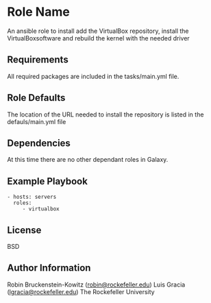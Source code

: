 Role Name
=========

An ansible role to install add the VirtualBox repository, install the VirtualBoxsoftware and rebuild the kernel with the needed driver

Requirements
------------
All required packages are included in the tasks/main.yml file.

Role Defaults
--------------

The location of the URL needed to install the repository is listed in the defauls/main.yml file

Dependencies
------------

At this time there are no other dependant roles in Galaxy.

Example Playbook
----------------

    - hosts: servers
      roles:
         - virtualbox

License
-------

BSD

Author Information
------------------

Robin Bruckenstein-Kowitz (robin@rockefeller.edu)
Luis Gracia  (lgracia@rockefeller.edu)
The Rockefeller University
